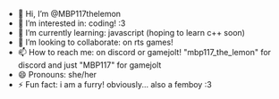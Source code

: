 - 👋 Hi, I’m @MBP117thelemon
- 👀 I’m interested in: coding! :3
- 🌱 I’m currently learning: javascript (hoping to learn c++ soon)
- 💞️ I’m looking to collaborate: on rts games!
- 📫 How to reach me: on discord or gamejolt! "mbp117_the_lemon" for discord and just "MBP117" for gamejolt
- 😄 Pronouns: she/her
- ⚡ Fun fact: i am a furry! obviously... also a femboy :3

<!---
MBP117thelemon/MBP117thelemon is a ✨ special ✨ repository because its `README.md` (this file) appears on your GitHub profile.
You can click the Preview link to take a look at your changes.
--->
